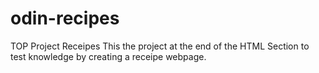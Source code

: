 # odin-recipes
TOP Project Receipes
This the project at the end of the HTML Section to test knowledge by creating a receipe webpage.
